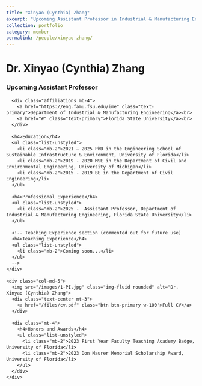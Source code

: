```yaml
---
title: "Xinyao (Cynthia) Zhang"
excerpt: "Upcoming Assistant Professor in Industrial & Manufacturing Engineering<br/><img src='/images/1-PI.jpg'>"
collection: portfolio
category: member
permalink: /people/xinyao-zhang/
---
```


<div class="container">
  <div class="row">
    <div class="col-md-7">
      <h1>Dr. Xinyao (Cynthia) Zhang</h1>
      <h3>Upcoming Assistant Professor</h3>
      
      <div class="affiliations mb-4">
        <a href="https://eng.famu.fsu.edu/ime" class="text-primary">Department of Industrial & Manufacturing Engineering</a><br>
        <a href="#" class="text-primary">Florida State University</a><br>
      </div>
      
      <h4>Education</h4>
      <ul class="list-unstyled">
        <li class="mb-2">2021 – 2025 PhD in the Engineering School of Sustainable Infrastructure & Environment, University of Florida</li>
        <li class="mb-2">2019 - 2020 MSE in the Department of Civil and Environmental Engineering, University of Michigan</li>
        <li class="mb-2">2015 - 2019 BE in the Department of Civil Engineering</li>
      </ul>
      
      <h4>Professional Experience</h4>
      <ul class="list-unstyled">
        <li class="mb-2">2025 -  Assistant Professor, Department of Industrial & Manufacturing Engineering, Florida State University</li>
      </ul>

      <!-- Teaching Experience section (commented out for future use)
      <h4>Teaching Experience</h4>
      <ul class="list-unstyled">
        <li class="mb-2">Coming soon...</li>
      </ul>
      -->
    </div>
    
    <div class="col-md-5">
      <img src="/images/1-PI.jpg" class="img-fluid rounded" alt="Dr. Xinyao (Cynthia) Zhang">
      <div class="text-center mt-3">
        <a href="/files/cv.pdf" class="btn btn-primary w-100">Full CV</a>
      </div>
      
      <div class="mt-4">
        <h4>Honors and Awards</h4>
        <ul class="list-unstyled">
          <li class="mb-2">2023 First Year Faculty Teaching Academy Badge, University of Florida</li>
          <li class="mb-2">2023 Don Maurer Memorial Scholarship Award, University of Florida</li>
        </ul>
      </div>
    </div>
  </div>
</div>
